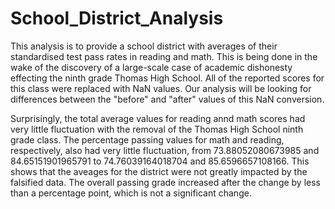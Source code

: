 # School_District_Analysis

This analysis is to provide a school district with averages of their standardised test pass rates in reading and math. This is being done in the wake of the discovery of a large-scale case of academic dishonesty effecting the ninth grade Thomas High School. All of the reported scores for this class were replaced with NaN values. Our analysis will be looking for differences between the "before" and "after" values of this NaN conversion.

Surprisingly, the total average values for reading annd math scores had very little fluctuation with the removal of the Thomas High School ninth grade class. The percentage passing values for math and reading, respectively, also had very little fluctuation, from 73.88052080673985 and 84.65151901965791 to 74.76039164018704 and 85.6596657108166. This shows that the aveages for the district were not greatly impacted by the falsified data. The overall passing grade increased after the change by less than a percentage point, which is not a significant change. 


